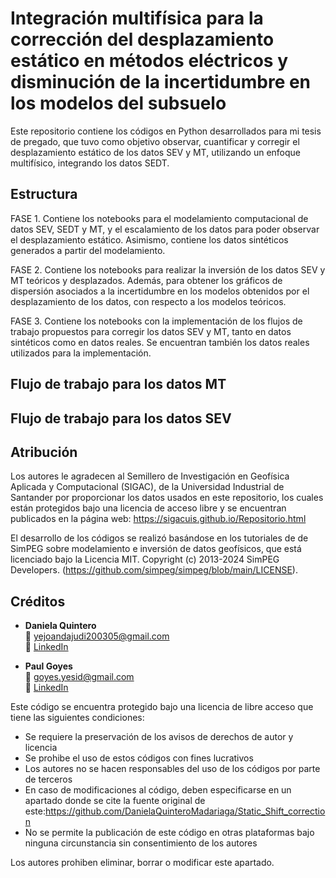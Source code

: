 # Integración multifísica para la corrección del desplazamiento estático en métodos eléctricos y disminución de la incertidumbre en los modelos del subsuelo

Este repositorio contiene los códigos en Python desarrollados para mi tesis de pregado, que tuvo como objetivo observar, cuantificar y corregir el desplazamiento estático de los datos SEV y MT, utilizando un enfoque multifísico, integrando los datos SEDT.

## Estructura

FASE 1. Contiene los notebooks para el modelamiento computacional de datos SEV, SEDT y MT, y el escalamiento de los datos para poder observar el desplazamiento estático. Asimismo, contiene los datos sintéticos generados a partir del modelamiento.

FASE 2. Contiene los notebooks para realizar la inversión de los datos SEV y MT teóricos y desplazados. Además, para obtener los gráficos de dispersión asociados a la incertidumbre en los modelos obtenidos por el desplazamiento de los datos, con respecto a los modelos teóricos.

FASE 3. Contiene los notebooks con la implementación de los flujos de trabajo propuestos para corregir los datos SEV y MT, tanto en datos sintéticos como en datos reales. Se encuentran también los datos reales utilizados para la implementación.

## Flujo de trabajo para los datos MT

## Flujo de trabajo para los datos SEV

## Atribución

Los autores le agradecen al Semillero de Investigación en Geofísica Aplicada y Computacional (SIGAC), de la Universidad Industrial de Santander por proporcionar los datos usados en este repositorio, los cuales están protegidos bajo una licencia de acceso libre y se encuentran publicados en la página web: https://sigacuis.github.io/Repositorio.html

El desarrollo de los códigos se realizó basándose en los tutoriales de de SimPEG sobre modelamiento e inversión de datos geofísicos, que está licenciado bajo la Licencia MIT. Copyright (c) 2013-2024 SimPEG Developers. (https://github.com/simpeg/simpeg/blob/main/LICENSE).

## Créditos

- **Daniela Quintero**  
  📧 yejoandajudi200305@gmail.com  
  🔗 [LinkedIn](https://www.linkedin.com/in/geodanielaquintero/)  

- **Paul Goyes**  
  📧 goyes.yesid@gmail.com  
  🔗 [LinkedIn](https://www.linkedin.com/in/paul-goyes)  

Este código se encuentra protegido bajo una licencia de libre acceso que tiene las siguientes condiciones:

- Se requiere la preservación de los avisos de derechos de autor y licencia
- Se prohibe el uso de estos códigos con fines lucrativos
- Los autores no se hacen responsables del uso de los códigos por parte de terceros
- En caso de modificaciones al código, deben especificarse en un apartado donde se cite la fuente original de este:https://github.com/DanielaQuinteroMadariaga/Static_Shift_correction
- No se permite la publicación de este código en otras plataformas bajo ninguna circunstancia sin consentimiento de los autores

Los autores prohiben eliminar, borrar o modificar este apartado.
